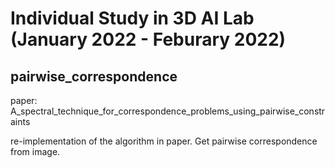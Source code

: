 # Individual Study in 3D AI Lab (January 2022 - Feburary 2022)
## pairwise_correspondence
paper: A_spectral_technique_for_correspondence_problems_using_pairwise_constraints

re-implementation of the algorithm in paper. Get pairwise correspondence from image.
